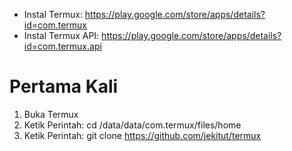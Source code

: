 - Instal Termux: https://play.google.com/store/apps/details?id=com.termux
- Instal Termux API: https://play.google.com/store/apps/details?id=com.termux.api

# Pertama Kali
1. Buka Termux
2. Ketik Perintah: cd /data/data/com.termux/files/home
3. Ketik Perintah: git clone https://github.com/jekitut/termux
